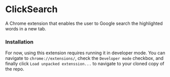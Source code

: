 # ClickSearch
A Chrome extension that enables the user to Google search the highlighted words in a new tab.

### Installation
For now, using this extension requires running it in developer mode. You can navigate to `chrome://extensions/`, check the `Developer mode` checkbox, and finally click `Load unpacked extenssion...` to navigate to your cloned copy of the repo.
